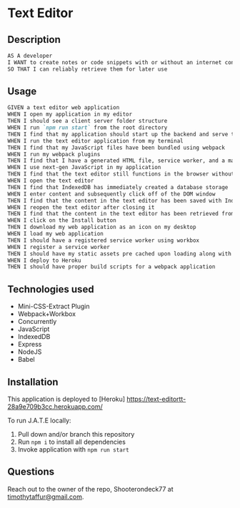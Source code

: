 # Text Editor

## Description

```md
AS A developer
I WANT to create notes or code snippets with or without an internet connection
SO THAT I can reliably retrieve them for later use
```

## Usage

```md
GIVEN a text editor web application
WHEN I open my application in my editor
THEN I should see a client server folder structure
WHEN I run `npm run start` from the root directory
THEN I find that my application should start up the backend and serve the client
WHEN I run the text editor application from my terminal
THEN I find that my JavaScript files have been bundled using webpack
WHEN I run my webpack plugins
THEN I find that I have a generated HTML file, service worker, and a manifest file
WHEN I use next-gen JavaScript in my application
THEN I find that the text editor still functions in the browser without errors
WHEN I open the text editor
THEN I find that IndexedDB has immediately created a database storage
WHEN I enter content and subsequently click off of the DOM window
THEN I find that the content in the text editor has been saved with IndexedDB
WHEN I reopen the text editor after closing it
THEN I find that the content in the text editor has been retrieved from our IndexedDB
WHEN I click on the Install button
THEN I download my web application as an icon on my desktop
WHEN I load my web application
THEN I should have a registered service worker using workbox
WHEN I register a service worker
THEN I should have my static assets pre cached upon loading along with subsequent pages and static assets
WHEN I deploy to Heroku
THEN I should have proper build scripts for a webpack application
```
## Technologies used
* Mini-CSS-Extract Plugin
* Webpack+Workbox
* Concurrently
* JavaScript
* IndexedDB
* Express
* NodeJS
* Babel


## Installation

This application is deployed to [Heroku] https://text-editortt-28a9e709b3cc.herokuapp.com/

To run J.A.T.E locally:

1. Pull down and/or branch this repository
2. Run ```npm i``` to install all dependencies
3. Invoke application with ```npm run start```


## Questions
Reach out to the owner of the repo, Shooterondeck77 at timothytaffur@gmail.com.
